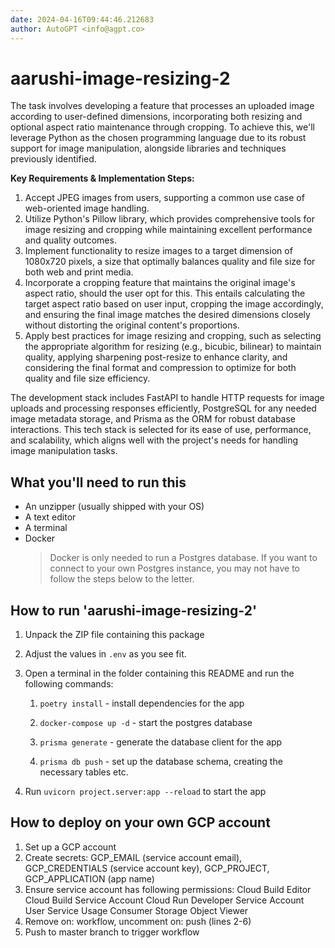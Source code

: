 ```yaml
---
date: 2024-04-16T09:44:46.212683
author: AutoGPT <info@agpt.co>
---
```


# aarushi-image-resizing-2

The task involves developing a feature that processes an uploaded image according to user-defined dimensions, incorporating both resizing and optional aspect ratio maintenance through cropping. To achieve this, we'll leverage Python as the chosen programming language due to its robust support for image manipulation, alongside libraries and techniques previously identified.

**Key Requirements & Implementation Steps:**
1. Accept JPEG images from users, supporting a common use case of web-oriented image handling.
2. Utilize Python's Pillow library, which provides comprehensive tools for image resizing and cropping while maintaining excellent performance and quality outcomes.
3. Implement functionality to resize images to a target dimension of 1080x720 pixels, a size that optimally balances quality and file size for both web and print media.
4. Incorporate a cropping feature that maintains the original image's aspect ratio, should the user opt for this. This entails calculating the target aspect ratio based on user input, cropping the image accordingly, and ensuring the final image matches the desired dimensions closely without distorting the original content's proportions.
5. Apply best practices for image resizing and cropping, such as selecting the appropriate algorithm for resizing (e.g., bicubic, bilinear) to maintain quality, applying sharpening post-resize to enhance clarity, and considering the final format and compression to optimize for both quality and file size efficiency.

The development stack includes FastAPI to handle HTTP requests for image uploads and processing responses efficiently, PostgreSQL for any needed image metadata storage, and Prisma as the ORM for robust database interactions. This tech stack is selected for its ease of use, performance, and scalability, which aligns well with the project's needs for handling image manipulation tasks.

## What you'll need to run this
* An unzipper (usually shipped with your OS)
* A text editor
* A terminal
* Docker
  > Docker is only needed to run a Postgres database. If you want to connect to your own
  > Postgres instance, you may not have to follow the steps below to the letter.


## How to run 'aarushi-image-resizing-2'

1. Unpack the ZIP file containing this package

2. Adjust the values in `.env` as you see fit.

3. Open a terminal in the folder containing this README and run the following commands:

    1. `poetry install` - install dependencies for the app

    2. `docker-compose up -d` - start the postgres database

    3. `prisma generate` - generate the database client for the app

    4. `prisma db push` - set up the database schema, creating the necessary tables etc.

4. Run `uvicorn project.server:app --reload` to start the app

## How to deploy on your own GCP account
1. Set up a GCP account
2. Create secrets: GCP_EMAIL (service account email), GCP_CREDENTIALS (service account key), GCP_PROJECT, GCP_APPLICATION (app name)
3. Ensure service account has following permissions: 
    Cloud Build Editor
    Cloud Build Service Account
    Cloud Run Developer
    Service Account User
    Service Usage Consumer
    Storage Object Viewer
4. Remove on: workflow, uncomment on: push (lines 2-6)
5. Push to master branch to trigger workflow
